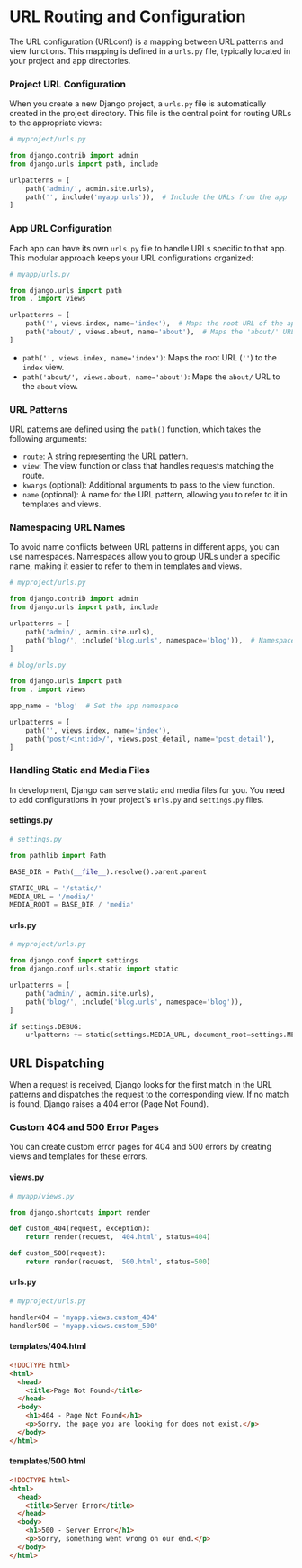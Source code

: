 # URL Routing and Configuration

The URL configuration (URLconf) is a mapping between URL patterns and view functions. This mapping is defined in a `urls.py` file, typically located in your project and app directories.

### Project URL Configuration

When you create a new Django project, a `urls.py` file is automatically created in the project directory. This file is the central point for routing URLs to the appropriate views:

```python
# myproject/urls.py

from django.contrib import admin
from django.urls import path, include

urlpatterns = [
    path('admin/', admin.site.urls),
    path('', include('myapp.urls')),  # Include the URLs from the app
]
```

### App URL Configuration

Each app can have its own `urls.py` file to handle URLs specific to that app. This modular approach keeps your URL configurations organized:

```python
# myapp/urls.py

from django.urls import path
from . import views

urlpatterns = [
    path('', views.index, name='index'),  # Maps the root URL of the app to the index view
    path('about/', views.about, name='about'),  # Maps the 'about/' URL to the about view
]
```

- `path('', views.index, name='index')`: Maps the root URL (`''`) to the `index` view.
- `path('about/', views.about, name='about')`: Maps the `about/` URL to the `about` view.

### URL Patterns

URL patterns are defined using the `path()` function, which takes the following arguments:

- `route`: A string representing the URL pattern.
- `view`: The view function or class that handles requests matching the route.
- `kwargs` (optional): Additional arguments to pass to the view function.
- `name` (optional): A name for the URL pattern, allowing you to refer to it in templates and views.

### Namespacing URL Names

To avoid name conflicts between URL patterns in different apps, you can use namespaces. Namespaces allow you to group URLs under a specific name, making it easier to refer to them in templates and views.

```python
# myproject/urls.py

from django.contrib import admin
from django.urls import path, include

urlpatterns = [
    path('admin/', admin.site.urls),
    path('blog/', include('blog.urls', namespace='blog')),  # Namespaced URLs
]

# blog/urls.py

from django.urls import path
from . import views

app_name = 'blog'  # Set the app namespace

urlpatterns = [
    path('', views.index, name='index'),
    path('post/<int:id>/', views.post_detail, name='post_detail'),
]
```

### Handling Static and Media Files

In development, Django can serve static and media files for you. You need to add configurations in your project's `urls.py` and `settings.py` files.

#### settings.py

```python
# settings.py

from pathlib import Path

BASE_DIR = Path(__file__).resolve().parent.parent

STATIC_URL = '/static/'
MEDIA_URL = '/media/'
MEDIA_ROOT = BASE_DIR / 'media'

```

#### urls.py

```python
# myproject/urls.py

from django.conf import settings
from django.conf.urls.static import static

urlpatterns = [
    path('admin/', admin.site.urls),
    path('blog/', include('blog.urls', namespace='blog')),
]

if settings.DEBUG:
    urlpatterns += static(settings.MEDIA_URL, document_root=settings.MEDIA_ROOT)
```

## URL Dispatching

When a request is received, Django looks for the first match in the URL patterns and dispatches the request to the corresponding view. If no match is found, Django raises a 404 error (Page Not Found).

### Custom 404 and 500 Error Pages

You can create custom error pages for 404 and 500 errors by creating views and templates for these errors.

#### views.py

```python
# myapp/views.py

from django.shortcuts import render

def custom_404(request, exception):
    return render(request, '404.html', status=404)

def custom_500(request):
    return render(request, '500.html', status=500)
```

#### urls.py

```python
# myproject/urls.py

handler404 = 'myapp.views.custom_404'
handler500 = 'myapp.views.custom_500'
```

#### templates/404.html

```html
<!DOCTYPE html>
<html>
  <head>
    <title>Page Not Found</title>
  </head>
  <body>
    <h1>404 - Page Not Found</h1>
    <p>Sorry, the page you are looking for does not exist.</p>
  </body>
</html>
```

#### templates/500.html

```html
<!DOCTYPE html>
<html>
  <head>
    <title>Server Error</title>
  </head>
  <body>
    <h1>500 - Server Error</h1>
    <p>Sorry, something went wrong on our end.</p>
  </body>
</html>
```
